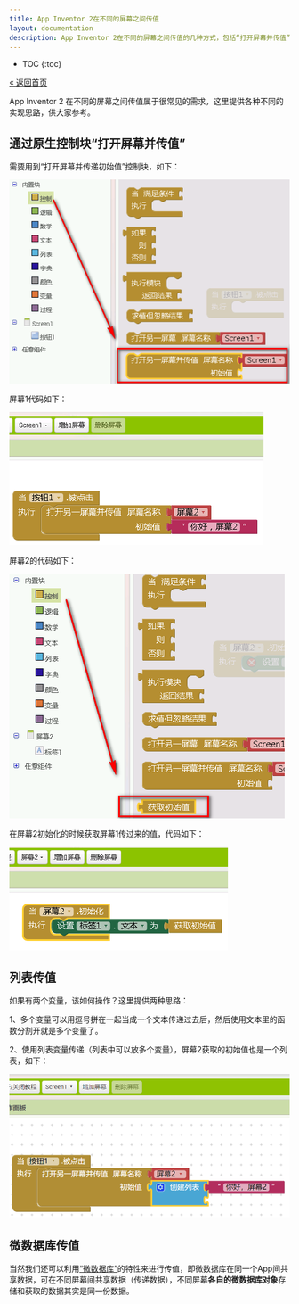 ```yaml
---
title: App Inventor 2在不同的屏幕之间传值
layout: documentation
description: App Inventor 2在不同的屏幕之间传值的几种方式，包括“打开屏幕并传值”，列表传值，微数据库传值等。
---
```


* TOC
{:toc}

[&laquo; 返回首页](index.html)

App Inventor 2 在不同的屏幕之间传值属于很常见的需求，这里提供各种不同的实现思路，供大家参考。

## 通过原生控制块“打开屏幕并传值”

需要用到“打开屏幕并传递初始值”控制块，如下：

![打开屏幕并传递初始值](images/打开屏幕并传递初始值.png)

屏幕1代码如下：

![屏幕1代码](images/屏幕1代码.png)

屏幕2的代码如下：

![屏幕2代码](images/屏幕2代码.png)

在屏幕2初始化的时候获取屏幕1传过来的值，代码如下：

![屏幕2获取初始值](images/屏幕2获取初始值.png)

## 列表传值

如果有两个变量，该如何操作？这里提供两种思路：

1、多个变量可以用逗号拼在一起当成一个文本传递过去后，然后使用文本里的函数分割开就是多个变量了。

2、使用列表变量传递（列表中可以放多个变量），屏幕2获取的初始值也是一个列表，如下：

![列表传值](images/列表传值.png)

## 微数据库传值

当然我们还可以利用[“微数据库”](../components/storage.html#TinyDB)的特性来进行传值，即微数据库在同一个App间共享数据，可在不同屏幕间共享数据（传递数据），不同屏幕**各自的微数据库对象**存储和获取的数据其实是同一份数据。
